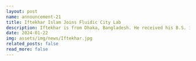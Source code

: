```yaml
---
layout: post
name: announcement-21
title: Iftekhar Islam Joins Fluidic City Lab
description: Iftekhar is from Dhaka, Bangladesh. He received his B.S. in Computer Science from <a href="https://en.wikipedia.org/wiki/Rajshahi_University_of_Engineering_%26_Technology"> Rajshahi University of Engineering & Technology </a>. He also worked as a graphic design intern at <a href="https://en.wikipedia.org/wiki/10_Minute_School"> 10 Minute School </a>. In his free time, Iftekhar enjoys watching documentaries and cooking.
date: 2024-01-22
img: assets/img/news/Iftekhar.jpg
related_posts: false
read_more: false
---
```

